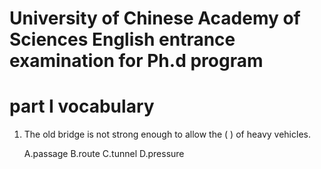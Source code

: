 # University of Chinese Academy of Sciences English entrance examination for Ph.d program

# part I vocabulary

1. The old bridge is not strong enough to allow the (    ) of heavy vehicles.

    A.passage   B.route    C.tunnel    D.pressure
